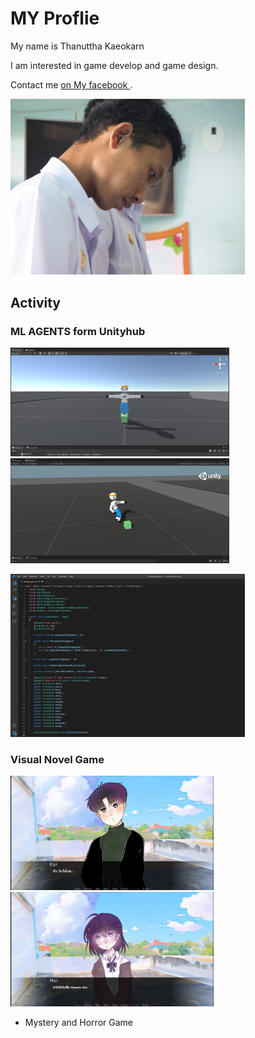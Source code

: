 # MY Proflie 

My name is Thanuttha Kaeokarn

I am interested in game develop and game design.

Contact me [on My facebook ](https://www.facebook.com/profile.php?id=100005243828846).

<img src="images/team.jpg" width="375">

## Activity
### ML AGENTS form Unityhub

<p float="left">
  <img src="images/ML1.jpg" width="350">
  <img src="images/ML2.jpg" width="350">
</p>  

<img src="images/Code1.jpg" width="375">


### Visual Novel Game

<p float="left">
  <img src="images/VN1.jpg" width="325">
  <img src="images/VN2.jpg" width="325">
</p> 

- Mystery and Horror Game


